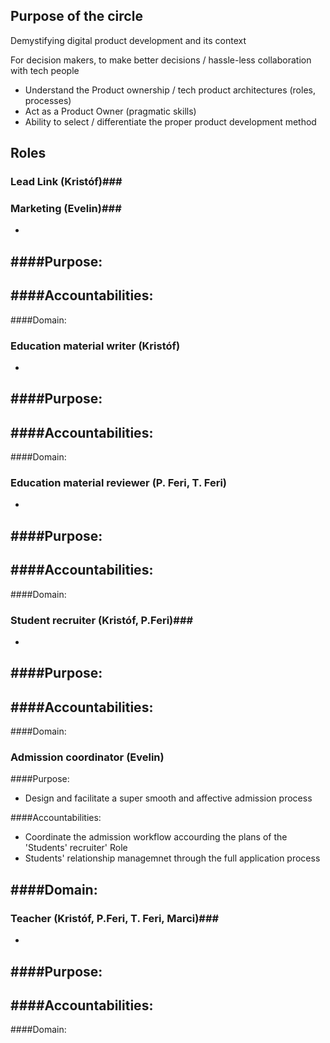 ## Purpose of the circle ##

Demystifying digital product development and its context

For decision makers, to make better decisions / hassle-less collaboration with tech people

- Understand the Product ownership / tech product architectures (roles, processes)
- Act as a Product Owner (pragmatic skills)
- Ability to select / differentiate the proper product development method


## Roles ##

### Lead Link (Kristóf)###

### Marketing (Evelin)###
- 

####Purpose: 
- 

####Accountabilities: 
- 

####Domain: 

### Education material writer (Kristóf) ###
- 

####Purpose: 
- 

####Accountabilities: 
- 

####Domain: 


### Education material reviewer (P. Feri, T. Feri) ###
- 

####Purpose: 
- 

####Accountabilities: 
- 

####Domain: 

### Student recruiter (Kristóf, P.Feri)###
- 

####Purpose: 
- 

####Accountabilities: 
- 

####Domain: 


### Admission coordinator (Evelin) ###

####Purpose: 
- Design and facilitate a super smooth and affective admission process

####Accountabilities: 
- Coordinate the admission workflow accourding the  plans of the 'Students' recruiter' Role
- Students' relationship managemnet through the full application process

####Domain: 
- 

### Teacher (Kristóf, P.Feri, T. Feri, Marci)###
- 

####Purpose: 
- 

####Accountabilities: 
- 

####Domain:

